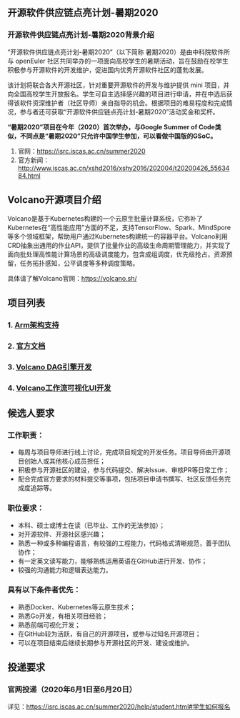 ## 开源软件供应链点亮计划-暑期2020 

### 开源软件供应链点亮计划-暑期2020背景介绍

“开源软件供应链点亮计划-暑期2020”（以下简称 暑期2020）是由中科院软件所与 openEuler 社区共同举办的一项面向高校学生的暑期活动，旨在鼓励在校学生积极参与开源软件的开发维护，促进国内优秀开源软件社区的蓬勃发展。

该计划将联合各大开源社区，针对重要开源软件的开发与维护提供 mini 项目，并向全国高校学生开放报名。学生可自主选择感兴趣的项目进行申请，并在中选后获得该软件资深维护者（社区导师）亲自指导的机会。根据项目的难易程度和完成情况，参与者还可获取“开源软件供应链点亮计划-暑期2020”活动奖金和奖杯。

**“暑期2020”项目在今年（2020）首次举办，与Google Summer of Code类似，不同点是“暑期2020”只允许中国学生参加，可以看做中国版的GSoC。**

1. 官网：https://isrc.iscas.ac.cn/summer2020
2. 官方新闻：http://www.iscas.ac.cn/xshd2016/xshy2016/202004/t20200426_5563484.html


## Volcano开源项目介绍

Volcano是基于Kubernetes构建的一个云原生批量计算系统，它弥补了Kubernetes在“高性能应用”方面的不足，支持TensorFlow、Spark、MindSpore等多个领域框架，帮助用户通过Kubernetes构建统一的容器平台。Volcano利用CRD抽象出通用的作业API，提供了批量作业的高级生命周期管理能力，并实现了面向批处理高性能计算场景的高级调度能力，包含成组调度，优先级抢占，资源预留，任务拓扑感知，公平调度等多种调度策略。

具体请了解Volcano官网：https://volcano.sh/

## 项目列表

### 1. [Arm架构支持](https://github.com/volcano-sh/volcano/issues/816)
### 2. [官方文档](https://github.com/volcano-sh/volcano/issues/817)
### 3. [Volcano DAG引擎开发](https://github.com/volcano-sh/volcano/issues/818)
### 4. [Volcano工作流可视化UI开发](https://github.com/volcano-sh/volcano/issues/819)


## 候选人要求

### 工作职责：

- 每周与项目导师进行线上讨论，完成项目规定的开发任务。项目导师由开源项目创始人或其他核心成员担任；
- 积极参与开源社区的建设，参与代码提交、解决Issue、审核PR等日常工作；
- 配合完成官方要求的材料提交等事项，包括项目申请书撰写、社区反馈任务完成度追踪等。

### 职位要求：

- 本科、硕士或博士在读（已毕业、工作的无法参加）；
- 对开源软件、开源社区感兴趣；
- 熟悉一种或多种编程语言，有较强的工程能力，代码格式清晰规范，善于团队协作；
- 有一定英文读写能力，能够熟练运用英语在GitHub进行开发、协作；
- 较强的沟通能力和逻辑表达能力。

### 具有以下条件者优先：

- 熟悉Docker、Kubernetes等云原生技术；
- 熟悉Go开发，有相关项目经验；
- 熟悉前端可视化开发；
- 在GitHub较为活跃，有自己的开源项目，或参与过知名开源项目；
- 可以在项目结束后继续长期参与开源社区的开发、建设或维护。


## 投递要求

### 官网投递（2020年6月1日至6月20日）

详见：https://isrc.iscas.ac.cn/summer2020/help/student.html#学生如何报名